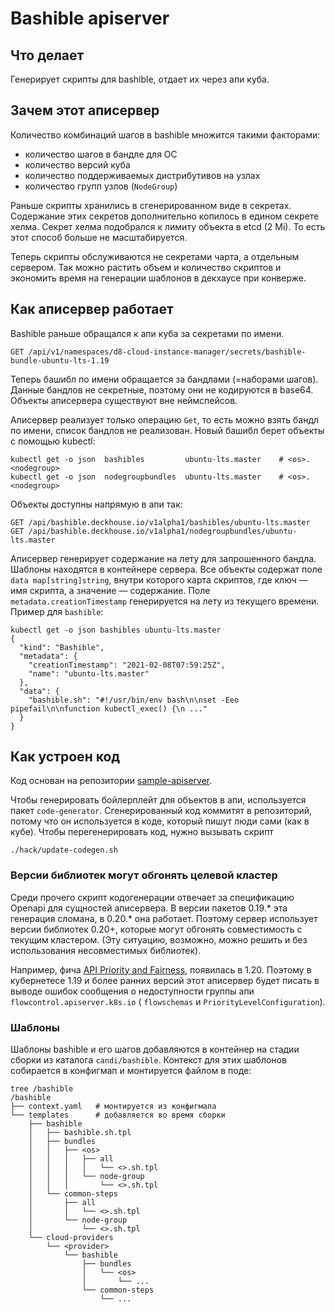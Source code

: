 # Bashible apiserver

## Что делает

Генерирует скрипты для bashible, отдает их через апи куба.

## Зачем этот аписервер

Количество комбинаций шагов в bashible множится такими факторами:

* количество шагов в бандле для ОС
* количество версий куба
* количество поддерживаемых дистрибутивов на узлах
* количество групп узлов (`NodeGroup`)

Раньше скрипты хранились в сгенерированном виде в секретах. Содержание этих секретов дополнительно копилось в едином
секрете хелма. Секрет хелма подобрался к лимиту объекта в etcd (2 Mi). То есть этот способ больше не масштабируется.

Теперь скрипты обслуживаются не секретами чарта, а отдельным сервером. Так можно растить объем и количество скриптов и
экономить время на генерации шаблонов в декхаусе при конверже.

## Как аписервер работает

Bashible раньше обращался к апи куба за секретами по имени.

```
GET /api/v1/namespaces/d8-cloud-instance-manager/secrets/bashible-bundle-ubuntu-lts-1.19
```

Теперь башибл по имени обращается за бандлами (=наборами шагов). Данные бандлов не секретные, поэтому они не кодируются
в base64. Объекты аписервера существуют вне неймспейсов.

Аписервер реализует только операцию `Get`, то есть можно взять бандл по имени, список бандлов не реализован. Новый
башибл берет объекты с помощью kubectl:

```shell
kubectl get -o json  bashibles         ubuntu-lts.master    # <os>.<nodegroup>
kubectl get -o json  nodegroupbundles  ubuntu-lts.master    # <os>.<nodegroup>
```

Объекты доступны напрямую в апи так:

```
GET /api/bashible.deckhouse.io/v1alpha1/bashibles/ubuntu-lts.master
GET /api/bashible.deckhouse.io/v1alpha1/nodegroupbundles/ubuntu-lts.master
```

Аписервер генерирует содержание на лету для запрошенного бандла. Шаблоны находятся в контейнере сервера. Все объекты
содержат поле `data map[string]string`, внутри которого карта скриптов, где ключ — имя скрипта, а значение — содержание.
Поле `metadata.creationTimestamp` генерируется на лету из текущего времени. Пример для `bashible`:

```shell
kubectl get -o json bashibles ubuntu-lts.master
{
  "kind": "Bashible",
  "metadata": {
    "creationTimestamp": "2021-02-08T07:59:25Z",
    "name": "ubuntu-lts.master"
  },
  "data": {
    "bashible.sh": "#!/usr/bin/env bash\n\nset -Eeo pipefail\n\nfunction kubectl_exec() {\n ..."
  }
}
```

## Как устроен код

Код основан на репозитории [sample-apiserver](https://https://github.com/kubernetes/sample-apiserver).

Чтобы генерировать бойлерплейт для объектов в апи, используется пакет `code-generator`. Сгенерированный код коммитят в
репозиторий, потому что он используется в коде, который пишут люди сами (как в кубе). Чтобы перегенерировать код, нужно
вызывать скрипт

```shell
./hack/update-codegen.sh
```

### Версии библиотек могут обгонять целевой кластер

Среди прочего скрипт кодогенерации отвечает за спецификацию Openapi для сущностей аписервера. В версии пакетов 0.19.*
эта генерация сломана, в 0.20.* она работает. Поэтому сервер использует версии библиотек 0.20+, которые могут обгонять
совместимость с текущим кластером. (Эту ситуацию, возможно, можно решить и без использования несовместимых библиотек).

Например, фича [API Priority and Fairness](https://kubernetes.io/docs/concepts/cluster-administration/flow-control/),
появилась в 1.20. Поэтому в кубернетесе 1.19 и более ранних версий этот аписервер будет писать в выводе ошибок сообщения
о недоступности группы апи `flowcontrol.apiserver.k8s.io` ( `flowschemas` и `PriorityLevelConfiguration`).

### Шаблоны

Шаблоны bashible и его шагов добавляются в контейнер на стадии сборки из каталога `candi/bashible`. Контекст для этих
шаблонов собирается в конфигмап и монтируется файлом в поде:

```shell
tree /bashible
/bashible
├── context.yaml   # монтируется из конфигмапа
└── templates      # добавляется во время сборки
    ├── bashible
    │   ├── bashible.sh.tpl
    │   ├── bundles
    │   │   ├── <os>
    │   │   │   ├── all
    │   │   │   │   └── <>.sh.tpl
    │   │   │   └── node-group
    │   │   │       └── <>.sh.tpl
    │   └── common-steps
    │       ├── all
    │       │   └── <>.sh.tpl
    │       └── node-group
    │           └── <>.sh.tpl
    └── cloud-providers
        └── <provider>
            └── bashible
                ├── bundles
                │   └── <os>
                │       └── ...
                └── common-steps
                    └── ...
```

